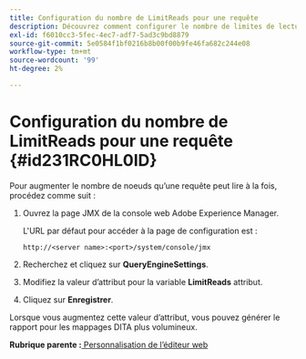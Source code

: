 ```yaml
---
title: Configuration du nombre de LimitReads pour une requête
description: Découvrez comment configurer le nombre de limites de lecture pour une requête
exl-id: f6010cc3-5fec-4ec7-adf7-5ad3c9bd8879
source-git-commit: 5e0584f1bf0216b8b00f00b9fe46fa682c244e08
workflow-type: tm+mt
source-wordcount: '99'
ht-degree: 2%

---
```


# Configuration du nombre de LimitReads pour une requête {#id231RC0HL0ID}

Pour augmenter le nombre de noeuds qu’une requête peut lire à la fois, procédez comme suit :

1. Ouvrez la page JMX de la console web Adobe Experience Manager.

   L&#39;URL par défaut pour accéder à la page de configuration est :

   ```http
   http://<server name>:<port>/system/console/jmx
   ```

1. Recherchez et cliquez sur **QueryEngineSettings**.

1. Modifiez la valeur d’attribut pour la variable **LimitReads** attribut.

1. Cliquez sur **Enregistrer**.


Lorsque vous augmentez cette valeur d’attribut, vous pouvez générer le rapport pour les mappages DITA plus volumineux.

**Rubrique parente :**[ Personnalisation de l’éditeur web](conf-web-editor.md)
